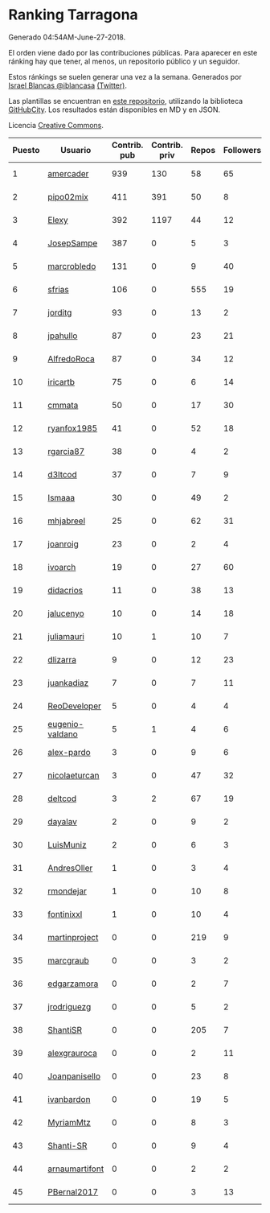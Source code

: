 # Ranking Tarragona

Generado 04:54AM-June-27-2018.

El orden viene dado por las contribuciones públicas. Para aparecer en este ránking hay que tener, al menos, un repositorio público y un seguidor.

Estos ránkings se suelen generar una vez a la semana. Generados por [Israel Blancas @iblancasa](https://github.com/iblancasa/) [(Twitter)](https://twitter.com/iblancasa).

Las plantillas se encuentran en [este repositorio](https://github.com/iblancasa/GH-Spanish-Ranking), utilizando la biblioteca [GitHubCity](https://github.com/iblancasa/GitHubCity). Los resultados están disponibles en MD y en JSON.

Licencia [Creative Commons](https://creativecommons.org/licenses/by/4.0/).

| Puesto   |  Usuario  | Contrib. pub | Contrib. priv |Repos| Followers | Desde |  Avatar  |
|----------|-----------|--------------|---------------|-----|-----------|-------|----------|
|1|[amercader](https://github.com/amercader)|939|130|58|65|2010-02-09|![amercader]()|
|2|[pipo02mix](https://github.com/pipo02mix)|411|391|50|8|2011-07-03|![pipo02mix]()|
|3|[Elexy](https://github.com/Elexy)|392|1197|44|12|2010-10-14|![Elexy]()|
|4|[JosepSampe](https://github.com/JosepSampe)|387|0|5|3|2015-01-08|![JosepSampe]()|
|5|[marcrobledo](https://github.com/marcrobledo)|131|0|9|40|2015-09-19|![marcrobledo]()|
|6|[sfrias](https://github.com/sfrias)|106|0|555|19|2012-05-06|![sfrias]()|
|7|[jorditg](https://github.com/jorditg)|93|0|13|2|2014-02-03|![jorditg]()|
|8|[jpahullo](https://github.com/jpahullo)|87|0|23|21|2012-07-26|![jpahullo]()|
|9|[AlfredoRoca](https://github.com/AlfredoRoca)|87|0|34|12|2014-08-15|![AlfredoRoca]()|
|10|[iricartb](https://github.com/iricartb)|75|0|6|14|2016-07-19|![iricartb]()|
|11|[cmmata](https://github.com/cmmata)|50|0|17|30|2013-04-22|![cmmata]()|
|12|[ryanfox1985](https://github.com/ryanfox1985)|41|0|52|18|2011-10-26|![ryanfox1985]()|
|13|[rgarcia87](https://github.com/rgarcia87)|38|0|4|2|2017-11-17|![rgarcia87]()|
|14|[d3ltcod](https://github.com/d3ltcod)|37|0|7|9|2017-12-11|![d3ltcod]()|
|15|[Ismaaa](https://github.com/Ismaaa)|30|0|49|2|2016-09-16|![Ismaaa]()|
|16|[mhjabreel](https://github.com/mhjabreel)|25|0|62|31|2014-10-08|![mhjabreel]()|
|17|[joanroig](https://github.com/joanroig)|23|0|2|4|2015-05-14|![joanroig]()|
|18|[ivoarch](https://github.com/ivoarch)|19|0|27|60|2011-03-18|![ivoarch]()|
|19|[didacrios](https://github.com/didacrios)|11|0|38|13|2010-02-25|![didacrios]()|
|20|[jalucenyo](https://github.com/jalucenyo)|10|0|14|18|2012-04-06|![jalucenyo]()|
|21|[juliamauri](https://github.com/juliamauri)|10|1|10|7|2013-11-28|![juliamauri]()|
|22|[dlizarra](https://github.com/dlizarra)|9|0|12|23|2015-04-12|![dlizarra]()|
|23|[juankadiaz](https://github.com/juankadiaz)|7|0|7|11|2013-10-04|![juankadiaz]()|
|24|[ReoDeveloper](https://github.com/ReoDeveloper)|5|0|4|4|2013-01-20|![ReoDeveloper]()|
|25|[eugenio-valdano](https://github.com/eugenio-valdano)|5|1|4|6|2014-03-12|![eugenio-valdano]()|
|26|[alex-pardo](https://github.com/alex-pardo)|3|0|9|6|2012-09-19|![alex-pardo]()|
|27|[nicolaeturcan](https://github.com/nicolaeturcan)|3|0|47|32|2014-04-10|![nicolaeturcan]()|
|28|[deltcod](https://github.com/deltcod)|3|2|67|19|2015-09-22|![deltcod]()|
|29|[dayalav](https://github.com/dayalav)|2|0|9|2|2013-06-10|![dayalav]()|
|30|[LuisMuniz](https://github.com/LuisMuniz)|2|0|6|3|2014-07-18|![LuisMuniz]()|
|31|[AndresOller](https://github.com/AndresOller)|1|0|3|4|2013-07-06|![AndresOller]()|
|32|[rmondejar](https://github.com/rmondejar)|1|0|10|8|2008-06-20|![rmondejar]()|
|33|[fontinixxl](https://github.com/fontinixxl)|1|0|10|4|2013-07-24|![fontinixxl]()|
|34|[martinproject](https://github.com/martinproject)|0|0|219|9|2008-06-13|![martinproject]()|
|35|[marcgraub](https://github.com/marcgraub)|0|0|3|2|2012-10-02|![marcgraub]()|
|36|[edgarzamora](https://github.com/edgarzamora)|0|0|2|7|2013-05-02|![edgarzamora]()|
|37|[jrodriguezg](https://github.com/jrodriguezg)|0|0|5|2|2013-02-05|![jrodriguezg]()|
|38|[ShantiSR](https://github.com/ShantiSR)|0|0|205|7|2013-01-16|![ShantiSR]()|
|39|[alexgrauroca](https://github.com/alexgrauroca)|0|0|2|11|2013-07-31|![alexgrauroca]()|
|40|[Joanpanisello](https://github.com/Joanpanisello)|0|0|23|8|2013-09-20|![Joanpanisello]()|
|41|[ivanbardon](https://github.com/ivanbardon)|0|0|19|5|2013-10-30|![ivanbardon]()|
|42|[MyriamMtz](https://github.com/MyriamMtz)|0|0|8|3|2013-11-25|![MyriamMtz]()|
|43|[Shanti-SR](https://github.com/Shanti-SR)|0|0|9|4|2014-11-12|![Shanti-SR]()|
|44|[arnaumartifont](https://github.com/arnaumartifont)|0|0|2|2|2014-11-07|![arnaumartifont]()|
|45|[PBernal2017](https://github.com/PBernal2017)|0|0|3|13|2017-02-23|![PBernal2017]()|
